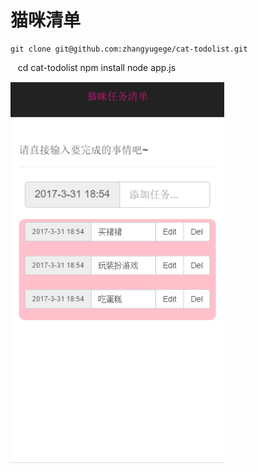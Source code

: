 猫咪清单
================

    git clone git@github.com:zhangyugege/cat-todolist.git
    cd cat-todolist
    npm install
    node app.js

![image](screenshot.png)

